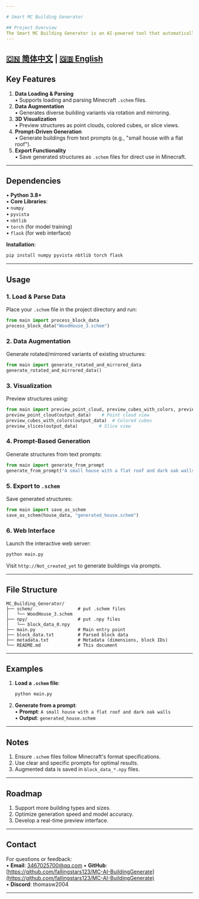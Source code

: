 ```yaml
---

# Smart MC Building Generator

## Project Overview  
The Smart MC Building Generator is an AI-powered tool that automatically generates Minecraft structures based on user prompts (e.g., "flat roof", "dark oak walls"). It combines data augmentation, 3D generative models, and Minecraft data format conversion to create 10x10x10 structures from single images or text prompts, exporting them as `.schem` files.
---
```

[🇨🇳 简体中文](./README.zh.md) | [🇬🇧 English](./README.en.md)
---

## Key Features  
1. **Data Loading & Parsing**  
   • Supports loading and parsing Minecraft `.schem` files.  
2. **Data Augmentation**  
   • Generates diverse building variants via rotation and mirroring.  
3. **3D Visualization**  
   • Preview structures as point clouds, colored cubes, or slice views.  
4. **Prompt-Driven Generation**  
   • Generate buildings from text prompts (e.g., "small house with a flat roof").  
5. **Export Functionality**  
   • Save generated structures as `.schem` files for direct use in Minecraft.  

---

## Dependencies  
• **Python 3.8+**  
• **Core Libraries**:  
  • `numpy`  
  • `pyvista`  
  • `nbtlib`  
  • `torch` (for model training)  
  • `flask` (for web interface)  

**Installation**:  
```bash
pip install numpy pyvista nbtlib torch flask
```

---

## Usage  

### 1. Load & Parse Data  
Place your `.schem` file in the project directory and run:  
```python
from main import process_block_data  
process_block_data("WoodHouse_3.schem")  
```

### 2. Data Augmentation  
Generate rotated/mirrored variants of existing structures:  
```python
from main import generate_rotated_and_mirrored_data  
generate_rotated_and_mirrored_data()  
```

### 3. Visualization  
Preview structures using:  
```python
from main import preview_point_cloud, preview_cubes_with_colors, preview_slices  
preview_point_cloud(output_data)    # Point cloud view  
preview_cubes_with_colors(output_data)  # Colored cubes  
preview_slices(output_data)        # Slice view  
```

### 4. Prompt-Based Generation  
Generate structures from text prompts:  
```python
from main import generate_from_prompt  
generate_from_prompt("A small house with a flat roof and dark oak walls")  
```

### 5. Export to `.schem`  
Save generated structures:  
```python
from main import save_as_schem  
save_as_schem(house_data, "generated_house.schem")  
```

### 6. Web Interface  
Launch the interactive web server:  
```bash
python main.py  
```  
Visit `http://Not_created_yet` to generate buildings via prompts.  

---

## File Structure  
   ```
   MC_Building_Generator/
   ├── schem/                 # put .schem files
   │   └── WoodHouse_3.schem
   ├── npy/                   # put .npy files
   │   └── block_data_0.npy
   ├── main.py                # Main entry point  
   ├── block_data.txt         # Parsed block data  
   ├── metadata.txt           # Metadata (dimensions, block IDs)  
   └── README.md              # This document
   ```
---

## Examples  
1. **Load a `.schem` file**:  
   ```bash
   python main.py  
   ```  
2. **Generate from a prompt**:  
   • **Prompt**: `A small house with a flat roof and dark oak walls`  
   • **Output**: `generated_house.schem`  

---

## Notes  
1. Ensure `.schem` files follow Minecraft's format specifications.  
2. Use clear and specific prompts for optimal results.  
3. Augmented data is saved in `block_data_*.npy` files.  

---

## Roadmap  
1. Support more building types and sizes.  
2. Optimize generation speed and model accuracy.  
3. Develop a real-time preview interface.  

---

## Contact  
For questions or feedback:  
• **Email**: 3467025700@qq.com 
• **GitHub**: [https://github.com/fallingstars123/MC-AI-BuildingGenerate](https://github.com/fallingstars123/MC-AI-BuildingGenerate)  
• **Discord**: thomasw2004

---

